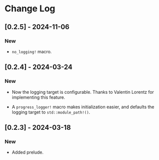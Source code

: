 # Change Log

## [0.2.5] - 2024-11-06

### New

* `no_logging!` macro.

## [0.2.4] - 2024-03-24

### New

* Now the logging target is configurable. Thanks to Valentin
  Lorentz for implementing this feature.

* A `progress_logger!` macro makes initialization easier, and defaults
  the logging target to `std::module_path!()`.

## [0.2.3] - 2024-03-18

### New

* Added prelude.
